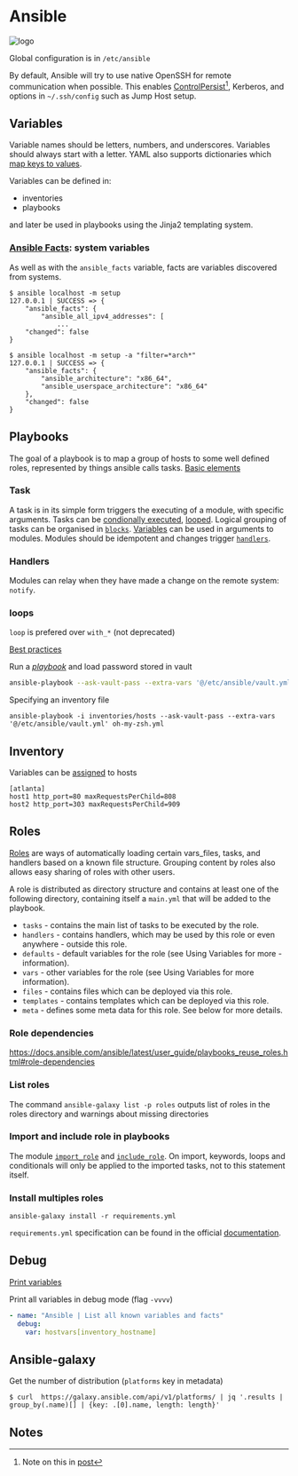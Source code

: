 # Ansible

<img src='https://upload.wikimedia.org/wikipedia/commons/2/24/Ansible_logo.svg' class='titleLogo' alt='logo'/>

Global configuration is in `/etc/ansible`

By default, Ansible will try to use native OpenSSH for remote communication when
possible. This enables
[ControlPersist](https://man.openbsd.org/ssh_config.5#ControlPersist)[^1],
Kerberos, and options in `~/.ssh/config` such as Jump Host setup.

## Variables

Variable names should be letters, numbers, and underscores. Variables should
always start with a letter. YAML also supports dictionaries which [map keys to
values](https://docs.ansible.com/ansible/latest/user_guide/playbooks_variables.html#creating-valid-variable-names).

Variables can be defined in:

- inventories
- playbooks

and later be used in playbooks using the Jinja2 templating system.

### [Ansible Facts](https://docs.ansible.com/ansible/latest/user_guide/playbooks_variables.html#variables-discovered-from-systems-facts): system variables

As well as with the `ansible_facts` variable, facts are variables discovered
from systems.

```console
$ ansible localhost -m setup
127.0.0.1 | SUCCESS => {
    "ansible_facts": {
        "ansible_all_ipv4_addresses": [
            ...
    "changed": false
}

$ ansible localhost -m setup -a "filter=*arch*"
127.0.0.1 | SUCCESS => {
    "ansible_facts": {
        "ansible_architecture": "x86_64",
        "ansible_userspace_architecture": "x86_64"
    },
    "changed": false
}
```

## Playbooks

The goal of a playbook is to map a group of hosts to some well defined roles,
represented by things ansible calls tasks.
[Basic elements](https://docs.ansible.com/ansible/latest/reference_appendices/playbooks_keywords.html)

### Task

A task is in its simple form triggers the executing of a module, with specific
arguments. Tasks can be [condionally executed]( https://docs.ansible.com/ansible/latest/user_guide/playbooks_conditionals.html),
[looped](https://docs.ansible.com/ansible/latest/user_guide/playbooks_loops.html).
Logical grouping of tasks can be organised in
[`blocks`](https://docs.ansible.com/ansible/latest/user_guide/playbooks_blocks.html).
[Variables](https://docs.ansible.com/ansible/latest/user_guide/playbooks_variables.html)
can be used in arguments to modules. Modules should be idempotent and changes
trigger
[`handlers`](https://docs.ansible.com/ansible/latest/user_guide/playbooks_intro.html#handlers-running-operations-on-change).

### Handlers

 Modules can relay when they have made a change on the remote system: `notify`.

### loops

`loop` is prefered over `with_*` (not deprecated)

[Best practices](https://docs.ansible.com/ansible/latest/user_guide/playbooks_best_practices.html)

Run a [*playbook*](https://docs.ansible.com/ansible/latest/user_guide/playbooks.html) and load password stored in vault

```bash
ansible-playbook --ask-vault-pass --extra-vars '@/etc/ansible/vault.yml' oh-my-zsh.yml
```

Specifying an inventory file

```console
ansible-playbook -i inventories/hosts --ask-vault-pass --extra-vars '@/etc/ansible/vault.yml' oh-my-zsh.yml
```

## Inventory

Variables can be [assigned](https://docs.ansible.com/ansible/latest/user_guide/intro_inventory.html#assigning-a-variable-to-one-machine-host-variables) to hosts

```console
[atlanta]
host1 http_port=80 maxRequestsPerChild=808
host2 http_port=303 maxRequestsPerChild=909
```

## Roles

[Roles](https://docs.ansible.com/ansible/latest/user_guide/playbooks_reuse_roles.html) are ways of automatically loading certain vars_files, tasks, and handlers based on a known file structure. Grouping content by roles also allows easy sharing of roles with other users.

A role is distributed as directory structure and contains at least one of the following directory, containing itself a `main.yml` that will be added to the playbook.

- `tasks` - contains the main list of tasks to be executed by the role.
- `handlers` - contains handlers, which may be used by this role or even anywhere - outside this role.
- `defaults` - default variables for the role (see Using Variables for more - information).
- `vars` - other variables for the role (see Using Variables for more information).
- `files` - contains files which can be deployed via this role.
- `templates` - contains templates which can be deployed via this role.
- `meta` - defines some meta data for this role. See below for more details.

### Role dependencies

 <https://docs.ansible.com/ansible/latest/user_guide/playbooks_reuse_roles.html#role-dependencies>

### List roles

The command `ansible-galaxy list -p roles` outputs list of roles in the roles directory and warnings about missing directories

### Import and include role in playbooks

The module [`import_role`](https://docs.ansible.com/ansible/latest/modules/import_role_module.html) and [`include_role`](https://docs.ansible.com/ansible/latest/modules/include_role_module.html). On import, keywords, loops and conditionals will only be applied to the imported tasks, not to this statement itself.

### Install multiples roles

```console
ansible-galaxy install -r requirements.yml
```

`requirements.yml` specification can be found in the official [documentation](https://docs.ansible.com/ansible/latest/reference_appendices/galaxy.html#installing-multiple-roles-from-a-file).

## Debug

[Print variables](https://gryzli.info/2017/12/21/ansible-debug-print-variables)

Print all variables in debug mode (flag `-vvvv`)

```yaml
- name: "Ansible | List all known variables and facts"
  debug:
    var: hostvars[inventory_hostname]
```

## Ansible-galaxy




Get the number of distribution (`platforms` key in metadata)

```console
$ curl  https://galaxy.ansible.com/api/v1/platforms/ | jq '.results | group_by(.name)[] | {key: .[0].name, length: length}'
```
## Notes

[^1]: Note on this in [post](https://www.quora.com/What-is-the-controlpersist-feature-Unix)
